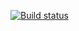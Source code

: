 [![Build status](https://ci.appveyor.com/api/projects/status/oh8ihtupbnabi1b0/branch/main?svg=true)](https://ci.appveyor.com/project/MikhaillPoletaev/aqa-lc2-1-2/branch/main)